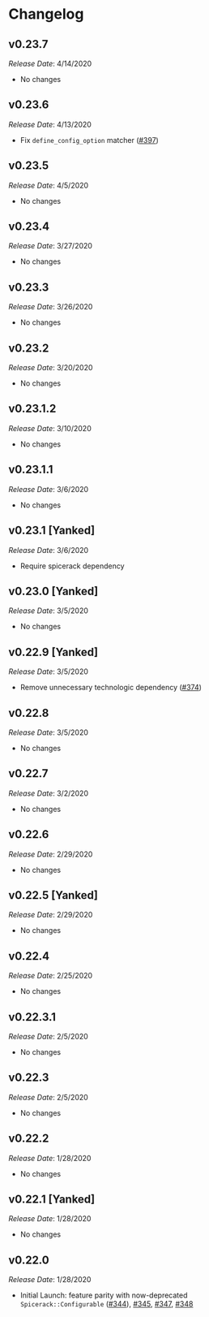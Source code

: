# Changelog

## v0.23.7

*Release Date*: 4/14/2020

- No changes

## v0.23.6

*Release Date*: 4/13/2020

- Fix `define_config_option` matcher ([#397](https://github.com/Freshly/spicerack/pull/397))

## v0.23.5

*Release Date*: 4/5/2020

- No changes

## v0.23.4

*Release Date*: 3/27/2020

- No changes

## v0.23.3

*Release Date*: 3/26/2020

- No changes

## v0.23.2

*Release Date*: 3/20/2020

- No changes

## v0.23.1.2

*Release Date*: 3/10/2020

- No changes

## v0.23.1.1

*Release Date*: 3/6/2020

- No changes

## v0.23.1 [Yanked]

*Release Date*: 3/6/2020

- Require spicerack dependency

## v0.23.0 [Yanked]

*Release Date*: 3/5/2020

- No changes

## v0.22.9 [Yanked]

*Release Date*: 3/5/2020

- Remove unnecessary technologic dependency ([#374](https://github.com/Freshly/spicerack/pull/374))

## v0.22.8

*Release Date*: 3/5/2020

- No changes

## v0.22.7

*Release Date*: 3/2/2020

- No changes

## v0.22.6

*Release Date*: 2/29/2020

- No changes

## v0.22.5 [Yanked]

*Release Date*: 2/29/2020

- No changes

## v0.22.4

*Release Date*: 2/25/2020

- No changes

## v0.22.3.1

*Release Date*: 2/5/2020

- No changes

## v0.22.3

*Release Date*: 2/5/2020

- No changes

## v0.22.2

*Release Date*: 1/28/2020

- No changes

## v0.22.1 [Yanked]

*Release Date*: 1/28/2020

- No changes

## v0.22.0

*Release Date*: 1/28/2020

- Initial Launch: feature parity with now-deprecated `Spicerack::Configurable` ([#344](https://github.com/Freshly/spicerack/pull/344)), [#345](https://github.com/Freshly/spicerack/pull/345), [#347](https://github.com/Freshly/spicerack/pull/347), [#348](https://github.com/Freshly/spicerack/pull/348)
